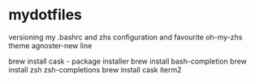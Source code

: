 # mydotfiles
versioning my .bashrc and zhs configuration and favourite oh-my-zhs theme agnoster-new line


brew install cask - package installer
brew install bash-completion
brew install zsh zsh-completions
brew install cask iterm2


